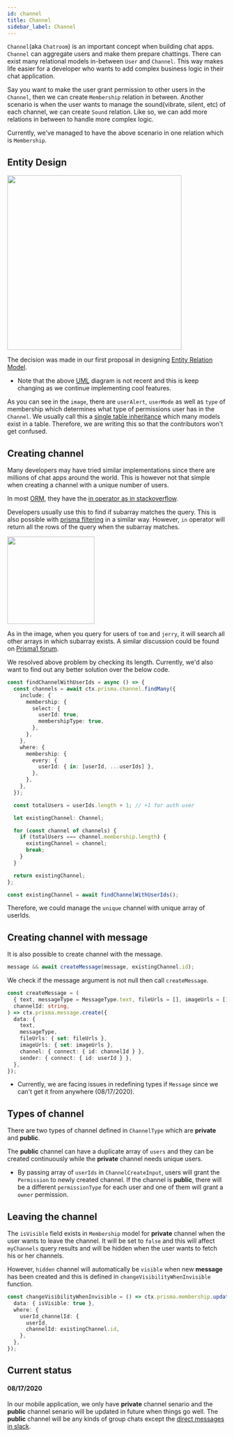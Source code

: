 ```yaml
---
id: channel
title: Channel
sidebar_label: Channel
---
```


`Channel`(aka `Chatroom`) is an important concept when building chat apps. `Channel` can aggregate users and make them prepare chattings. There can exist many relational models in-between `User` and `Channel`. This way makes life easier for a developer who wants to add complex business logic in their chat application.

Say you want to make the user grant permission to other users in the `Channel`, then we can create `Membership` relation in between. Another scenario is when the user wants to manage the sound(vibrate, silent, etc) of each channel, we can create `Sound` relation. Like so, we can add more relations in between to handle more complex logic.

Currently, we've managed to have the above scenario in one relation which is `Membership`. 

## Entity Design

<img src="https://user-images.githubusercontent.com/27461460/88914167-2de67d80-d29d-11ea-8230-6762a4cfe1b4.png" width="400"/>

The decision was made in our first proposal in designing [Entity Relation Model](https://en.wikipedia.org/wiki/Entity%E2%80%93relationship_model).
* Note that the above [UML](https://creately.com/blog/diagrams/uml-diagram-types-examples) diagram is not recent and this is keep 
changing as we continue implementing cool features.

As you can see in the `image`, there are `userAlert`, `userMode` as well as `type` of membership which determines what type of permissions user has in the `Channel`. We usually call this a [single table inheritance](https://en.wikipedia.org/wiki/Single_Table_Inheritance) which many models exist in a table. Therefore, we are writing this so that the contributors won't get confused.

## Creating channel

Many developers may have tried similar implementations since there are millions of chat apps around the world. This is however not that simple when creating a channel with a unique number of users.

In most [ORM](https://en.wikipedia.org/wiki/Object-relational_mapping), they have the [in operator as in stackoverflow](https://stackoverflow.com/questions/42719750/sequelize-relation-with-where-in-array?rq=1).

Developers usually use this to find if subarray matches the query. This is also possible with [prisma filtering](https://www.prisma.io/docs/reference/tools-and-interfaces/prisma-client/filtering#filter-on-related-records) in a similar way. However, `in` operator will return all the rows of the query when the subarray matches.

<img src="https://user-images.githubusercontent.com/27461460/90379570-da09d000-e0b5-11ea-8215-df2828108b58.png" width="200"/>

As in the image, when you query for users of `tom` and `jerry`, it will search all other arrays in which subarray exists. A similar discussion could be found on [Prisma1 forum](https://v1.prisma.io/forum/t/query-for-exact-match-of-array-of-ids/5700/17).

We resolved above problem by checking its length. Currently, we'd also want to find out any better solution over the below code.

```ts
const findChannelWithUserIds = async () => {
  const channels = await ctx.prisma.channel.findMany({
    include: {
      membership: {
        select: {
          userId: true,
          membershipType: true,
        },
      },
    },
    where: {
      membership: {
        every: {
          userId: { in: [userId, ...userIds] },
        },
      },
    },
  });

  const totalUsers = userIds.length + 1; // +1 for auth user

  let existingChannel: Channel;

  for (const channel of channels) {
    if (totalUsers === channel.membership.length) {
      existingChannel = channel;
      break;
    }
  }

  return existingChannel;
};

const existingChannel = await findChannelWithUserIds();
```

Therefore, we could manage the `unique` channel with unique array of userIds.

## Creating channel with message

It is also possible to create channel with the message.

```ts
message && await createMessage(message, existingChannel.id);
```

We check if the message argument is not null then call `createMessage`.

```ts
const createMessage = (
  { text, messageType = MessageType.text, fileUrls = [], imageUrls = [] } : Message,
  channelId: string,
) => ctx.prisma.message.create({
  data: {
    text,
    messageType,
    fileUrls: { set: fileUrls },
    imageUrls: { set: imageUrls },
    channel: { connect: { id: channelId } },
    sender: { connect: { id: userId } },
  },
});
```
* Currently, we are facing issues in redefining types if `Message` since we can't get it from anywhere (08/17/2020).


## Types of channel

There are two types of channel defined in `ChannelType` which are **private** and **public**.

The **public** channel can have a duplicate array of `users` and they can be created continuously while the **private** channel needs unique users.
* By passing array of `userIds` in `ChannelCreateInput`, users will grant the `Permission` to newly created channel. If the channel is **public**, there will be a different `permissionType` for each user and one of them will grant a `owner` permission.


## Leaving the channel

The `isVisible` field exists in `Membership` model for **private** channel when the user wants to leave the channel. It will be set to `false` and this will affect `myChannels` query results and will be hidden when the user wants to fetch his or her channels.

However, `hidden` channel will automatically be `visible` when new **message** has been created and this is defined in `changeVisibilityWhenInvisible` function.

```ts
const changeVisibilityWhenInvisible = () => ctx.prisma.membership.update({
  data: { isVisible: true },
  where: {
    userId_channelId: {
      userId,
      channelId: existingChannel.id,
    },
  },
});
```

## Current status

#### 08/17/2020

In our mobile application, we only have **private** channel senario and the **public** channel senario will be updated in future when things go well. The **public** channel will be any kinds of group chats except the [direct messages in slack](https://slack.com/intl/en-kr/help/articles/212281468-What-is-a-direct-message).

